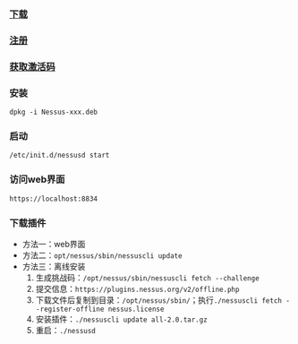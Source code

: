 ### [下载](https://www.tenable.com/downloads/nessus)

### [注册](https://zh-cn.tenable.com/products/nessus/nessus-essentials?tns_redirect=true)

### [获取激活码](https://zh-cn.tenable.com/products/nessus/activation-code?tns_redirect=true)

### 安装

`dpkg -i Nessus-xxx.deb`

### 启动

`/etc/init.d/nessusd start`

### 访问web界面

`https://localhost:8834`

### 下载插件

- 方法一：web界面
- 方法二：`opt/nessus/sbin/nessuscli update`
- 方法三：离线安装
  1. 生成挑战码：`/opt/nessus/sbin/nessuscli fetch --challenge`
  2. 提交信息：`https://plugins.nessus.org/v2/offline.php`
  3. 下载文件后复制到目录：`/opt/nessus/sbin/`；执行`./nessuscli fetch --register-offline nessus.license`
  4. 安装插件：`./nessuscli update all-2.0.tar.gz`
  5. 重启：`./nessusd`

